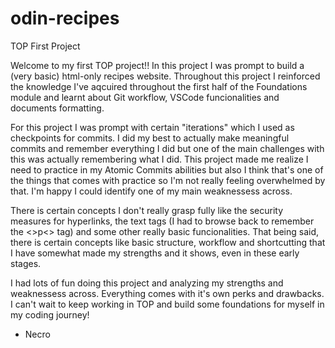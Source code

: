 # odin-recipes
TOP First Project

Welcome to my first TOP project!! In this project I was prompt to build a (very basic) html-only recipes website. Throughout
this project I reinforced the knowledge I've aqcuired throughout the first half of the Foundations module and learnt about
Git workflow, VSCode funcionalities and documents formatting.

For this project I was prompt with certain "iterations" which I used as checkpoints for commits. I did my best to actually
make meaningful commits and remember everything I did but one of the main challenges with this was actually remembering what
I did. This project made me realize I need to practice in my Atomic Commits abilities but also I think that's one
of the things that comes with practice so I'm not really feeling overwhelmed by that. I'm happy I could identify
one of my main weaknessess across.

There is certain concepts I don't really grasp fully like the security measures for hyperlinks, the text tags (I had to browse back
to remember the <>p<> tag) and some other really basic funcionalities. That being said, there is certain concepts like basic structure, workflow
and shortcutting that I have somewhat made my strengths and it shows, even in these early stages.

I had lots of fun doing this project and analyzing my strengths and weaknessess across. Everything comes with it's own perks and
drawbacks. I can't wait to keep working in TOP and build some foundations for myself in my coding journey!

- Necro
